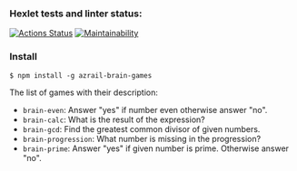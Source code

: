 ### Hexlet tests and linter status:
[![Actions Status](https://github.com/AngelAzrail/frontend-project-lvl1/workflows/hexlet-check/badge.svg)](https://github.com/AngelAzrail/frontend-project-lvl1/actions)
[![Maintainability](https://api.codeclimate.com/v1/badges/a99a88d28ad37a79dbf6/maintainability)](https://codeclimate.com/github/AngelAzrail/frontend-project-lvl1)

### Install
`$ npm install -g azrail-brain-games`

The list of games with their description:

* `brain-even`: Answer "yes" if number even otherwise answer "no".
* `brain-calc`: What is the result of the expression?
* `brain-gcd`: Find the greatest common divisor of given numbers.
* `brain-progression`: What number is missing in the progression?
* `brain-prime`: Answer "yes" if given number is prime. Otherwise answer "no".

